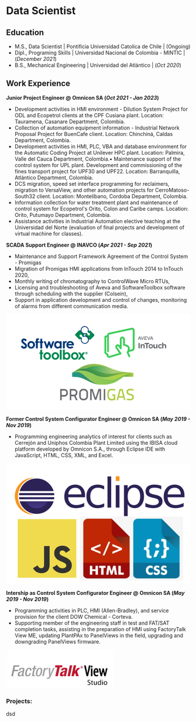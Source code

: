 # Data Scientist

## Education					       		
- M.S., Data Scientist	| Pontificia Universidad Catolica de Chile | (Ongoing)
- Dipl., Programing Skills | Universidad Nacional de Colombia - MINTIC | (_December 2021_)	 			        		
- B.S., Mechanical Engineering | Universidad del Atlántico | (_Oct 2020_)

## Work Experience

**Junior Project Engineer @ Omnicon SA (_Oct 2021 - Jan 2023_)**
- Development activities in HMI environment - Dilution System Project for ODL and Ecopetrol clients at the CPF Cusiana plant. Location: Tauramena, Casanare Department, Colombia.
- Collection of automation equipment information - Industrial Network Proposal Project for BuenCafe client. Location: Chinchiná, Caldas Department, Colombia.
- Development activities in HMI, PLC, VBA and database environment for the Automatic Coding Project at Unilever HPC plant. Location: Palmira, Valle del Cauca Department, Colombia.• Maintenance support of the control system for UPL plant. Development and commissioning of the fines transport project for UPF30 and UPF22. Location: Barranquilla, Atlántico Department, Colombia.
- DCS migration, speed set interface programming for reclaimers, migration to VersaView, and other automation projects for CerroMatoso-South32 client. Location: Montelíbano, Cordoba Department, Colombia.
- Information collection for water treatment plant and maintenance of control system for Ecopetrol's Orito, Colon and Caribe camps. Location: Orito, Putumayo Department, Colombia.
- Assistance activities in Industrial Automation elective teaching at the Universidad del Norte (evaluation of final projects and development of virtual machine for classes).

**SCADA Support Engineer @ INAVCO (_Apr 2021 - Sep 2021_)**
- Maintenance and Support Framework Agreement of the Control System - Promigas
- Migration of Promigas HMI applications from InTouch 2014 to InTouch 2020,
- Monthly writing of chromatography to ControlWave Micro RTUs,
- Licensing and troubleshooting of Aveva and SoftwareToolbox software through scheduling with the supplier (Colsein), 
- Support in application development and control of changes, monitoring of alarms from different communication media.

![Inavco Softwares](/assets/img/INAVCO_Softwares.png)

**Former Control System Configurator Engineer @ Omnicon SA (_May 2019 - Nov 2019_)**
- Programming engineering analytics of interest for clients such as Cerrejón and Uniphos Colombia Plant Limited using the IBISA cloud platform developed by Omnicon S.A., through Eclipse IDE with JavaScript, HTML, CSS, XML, and Excel.

![Omnicon_2 Softwares](/assets/img/Omnicon2_Softwares.png)

**Intership as Control System Configurator Engineer @ Omnicon SA (_May 2019 - Nov 2019_)**
- Programming activities in PLC, HMI (Allen-Bradley), and service provision for the client DOW Chemical - Corteva.
- Supporting member of the engineering staff in test and FAT/SAT completion tasks, assisting in the preparation of HMI using FactoryTalk View ME, updating PlantPAx to PanelViews in the field, upgrading and downgrading PanelViews
firmware.

![Omnicon_1 Softwares](/assets/img/FactoryTalk_View_Logo.jpg)

### Projects:
dsd
